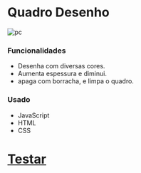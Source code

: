 # Quadro Desenho

![pc](https://user-images.githubusercontent.com/82732587/142740329-13ccded3-e3c6-49cd-9aaa-e9552840cfb1.gif)


### Funcionalidades ###
+ Desenha com diversas cores.
+ Aumenta espessura e diminui.
+ apaga com borracha, e limpa o quadro.

### Usado ###
+ JavaScript
+ HTML
+ CSS

# <a href="">Testar</a> #
